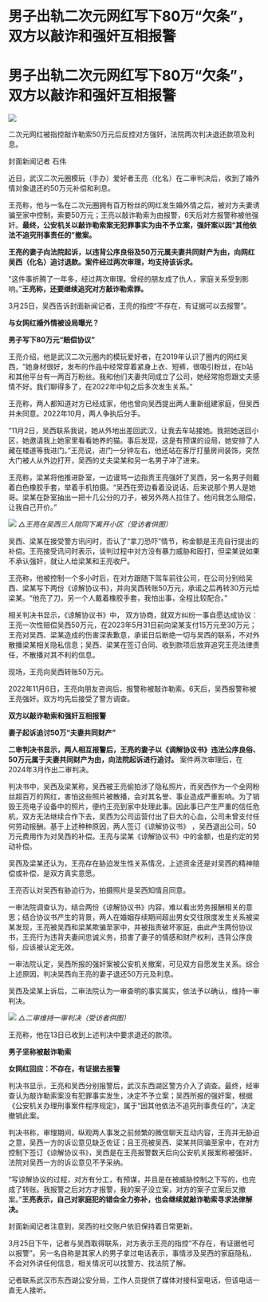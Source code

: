 # 男子出轨二次元网红写下80万“欠条”，双方以敲诈和强奸互相报警

# 男子出轨二次元网红写下80万“欠条”，双方以敲诈和强奸互相报警

![](https://inews.gtimg.com/om_bt/O-4aBNGuuRYE_TQf4m85NUmURZeuHczWAdnyNAAD429WkAA/1000)

二次元网红被指控敲诈勒索50万元后反控对方强奸，法院两次判决退还款项及利息。

封面新闻记者 石伟

近日，武汉二次元圈模玩（手办）爱好者王亮（化名）在二审判决后，收到了婚外情对象退还的50万元补偿和利息。

王亮称，他与一名在二次元圈拥有百万粉丝的网红发生婚外情之后，被对方夫妻诱骗至家中控制，索要50万元；王亮以敲诈勒索为由报警，6天后对方报警称被他强奸。**最终，公安机关以敲诈勒索案无犯罪事实为由不予立案，强奸案以因“其他依法不追究刑事责任的”撤案。**

**王亮的妻子向法院起诉，以违背公序良俗及50万元属夫妻共同财产为由，向网红吴西（化名）追讨退款。案件经过两次审理，均支持该诉求。**

“这件事折腾了一年多，经过两次审理。曾经的朋友成了仇人，家庭关系受到影响。”**王亮称，还要继续追究对方敲诈勒索罪。**

3月25日，吴西告诉封面新闻记者，王亮的指控“不存在，有证据可以去报警”。

**与女网红婚外情被设局曝光？**

**男子写下80万元“赔偿协议”**

王亮介绍，他是武汉二次元圈内的模玩爱好者，在2019年认识了圈内的网红吴西，“她身材很好，发布的作品中经常穿着紧身上衣、短裤，很吸引粉丝，在b站和其他平台有一两百万粉丝。我和他们夫妻共同成立了公司，她经常抱怨跟丈夫感情不好。我们聊得多了，在2022年中旬之后多次发生关系。”

王亮称，两人都知道对方已经成家，他也曾向吴西提出两人重新组建家庭，但吴西并未同意。2022年10月，两人争执后分手。

“11月2日，吴西联系我说，她从外地出差回武汉，让我去车站接她。我把她送回小区，她邀请我上她家里看看她养的猫。事后发现，这是有预谋的设局，她安排了人藏在楼道等我进门。”王亮说，进门一分钟左右，他还站在客厅打量房间装饰，突然大门被人从外边打开，吴西的丈夫梁某和另一名男子冲了进来。

王亮称，梁某将他推进卧室，一边谩骂一边指责王亮强奸了吴西，另一名男子则戴着白色橡胶手套，举着手机拍摄。“吴西在旁边看着没说话，后来说那个男人是她哥。梁某在卧室抽出一把十几公分的刀子，被另外两人拉住了。他问我怎么赔偿，让我自己开价。”

![](https://inews.gtimg.com/om_bt/OihbbqpVsO8LKno1BIIpNfOYrkq4ekwlRKZIc2DLH5GUsAA/1000)
_△王亮在吴西三人陪同下离开小区（受访者供图）_

吴西、梁某在接受警方讯问时，否认了“拿刀恐吓”情节，称金额是王亮自行提出的补偿。王亮接受讯问时表示，谈判过程中对方没有暴力威胁和殴打，但梁某说如果不承认强奸，就让人给梁某和王亮收尸。

王亮称，他被控制一个多小时后，在对方跟随下驾车前往公司，在公司分别给吴西、梁某写下两份《谅解协议书》，并向吴西转账50万元，承诺之后再转30万元给梁某。“他亮了刀，另一个人戴着橡胶手套，我怕出事，全程比较配合。”

相关判决书显示，《谅解协议书》中，
双方协商，就双方纠纷一事自愿达成协议：王亮一次性赔偿吴西50万元，在2023年5月31日前向梁某支付15万元至30万元；王亮对吴西、梁某造成的伤害深表歉意，承诺日后断绝一切与吴西的联系，不对外散播梁某相关隐私信息；吴西、梁某在签订合同、收到款项后放弃追究王亮法律责任，不散播对其不利的信息。

现场，王亮向吴西转账50万元。

2022年11月6日，王亮向朋友咨询后，报警称被敲诈勒索。6天后，吴西报警称被王亮强奸。双方均先后接受了警方调查。

**双方以敲诈勒索和强奸互相报警**

**妻子起诉追讨50万“夫妻共同财产”**

**二审判决书显示，两人相互报警后，王亮的妻子以《调解协议书》违法公序良俗、50万元属于夫妻共同财产为由，向法院起诉进行追讨。**
案件两次审理后，在2024年3月作出二审判决。

判决书中，吴西及梁某称，吴西被王亮偷拍涉了隐私照片，而吴西作为一个全网粉丝超百万的网红，害怕这些照片被散播，会对其名誉、事业造成严重影响。为了销毁王亮电子设备中的照片，便约王亮到家中处理此事。因此事已产生严重的信任危机，双方无法继续合作下去，吴西为公司运营付出了巨大的心血，公司未曾支付任何劳动报酬。基于上述种种原因，两人签订《谅解协议书》
，吴西退出公司，50万元费用作为对吴西的补偿。王亮与梁某《谅解协议书》中的金额，也是约定的劳动补偿。

吴西及梁某还认为，王亮存在胁迫发生性关系情况，上述资金还是对吴西的精神赔偿或补偿，是双方真实意愿。

王亮否认对吴西有胁迫行为，拍摄照片是吴西知情且同意。

一审法院调查认为，结合两份《谅解协议书》内容，难以看出劳务报酬相关的意思；结合协议书产生的背景，两人在婚姻存续期间超出男女交往限度发生关系被梁某发现，王亮被吴西和梁某欺骗至家中，并被指责破坏家庭，由此产生两份协议书，王亮行为违背夫妻间忠诚义务，损害了妻子的情感和财产权利，违背公序良俗，应该被认定无效。

一审法院认定，吴西所报的强奸案被公安机关撤案，可见双方自愿发生关系。综合上述原因，判决吴西向王亮的妻子退还50万元及利息。

吴西及梁某上诉后，二审法院认为一审查明的事实属实，依法予以确认，维持一审判决。

![](https://inews.gtimg.com/om_bt/O36cJENOGqknddVxK6A75oYpdX3fJk9UZfm9yEdY070VUAA/1000)
_△二审维持一审判决（受访者供图）_

王亮称，他在13日已收到上述判决中要求退还的款项。

**男子坚称被敲诈勒索**

**女网红回应：不存在，有证据去报警**

判决书显示，王亮和吴西分别报警后，武汉东西湖区警方介入了调查。最终，经审查认为敲诈勒索案没有犯罪事实发生，决定不予立案；吴西所报的强奸案，根据《公安机关办理刑事案件程序规定》，属于“因其他依法不追究刑事责任的”，决定撤销此案。

判决书称，审理期间，纵观两人事发之前频繁的微信聊天互动内容，王亮并无胁迫之意，吴西一方的诉讼意见缺乏佐证；且王亮被吴西、梁某共同骗至家中，在对方控制下签订《谅解协议书》，吴西是在王亮报警数天后向公安机关报案称被强奸，法院对吴西一方的诉讼意见不予采纳。

“写谅解协议的过程，对方有分工，有预谋，并且是在被威胁控制之下写的，也完成了转账。我报警之后对方才报警，我的案子没立案，对方的案子立案后又撤案。”**王亮表示，自己对家庭犯的错会全力弥补，也会继续就敲诈勒索寻求法律解决。**

封面新闻记者注意到，吴西的社交账户依旧保持着日常更新。

3月25日下午，记者与吴西取得联系，对方表示王亮的指控“不存在，有证据他可以报警”。另一名自称是其家人的男子拿过电话表示，事情涉及吴西的家庭隐私，不会对外讲任何信息，相关情况可以找警方、找法院了解。

记者联系武汉市东西湖公安分局，工作人员提供了媒体对接科室电话，但该电话一直无人接听。

